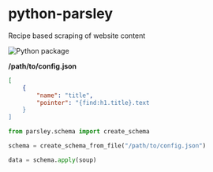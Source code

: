 # python-parsley
Recipe based scraping of website content

![Python package](https://github.com/beesperester/python-parsley/workflows/Python%20package/badge.svg?branch=main)

**/path/to/config.json**
```json
[
    {
        "name": "title",
        "pointer": "{find:h1.title}.text
    }
]
```

```python
from parsley.schema import create_schema

schema = create_schema_from_file("/path/to/config.json")

data = schema.apply(soup)
```